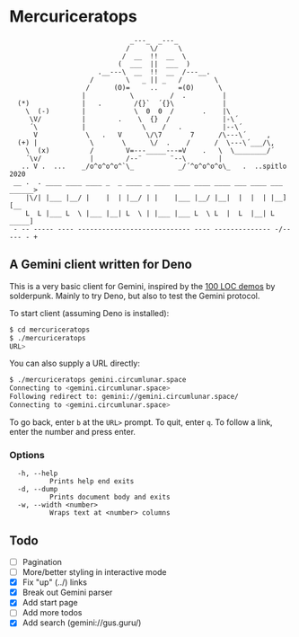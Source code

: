 # Mercuriceratops

```text
                              _---_  _---_
                             /     \/     \
                            /  __  !!  __  \
                           (  ___  ||  ___  )
                      .__---\  __  !!  __  /---__.
                    /        \   _ || _   /        \
                   /      (O)=     ..     =(O)      \
                  |           \         /  .         |
  (*)             |   .        /{}`  ´{}\            |
    \  (-)        |            \  0  0  /       .    |\
     \V/          |        .    \  {}  /             |-\´
     ´\           |              \    /   .          |--\´
      V            \   .   V      \/\7       7      /\---\´     ,
  (+) |             \       \      \/  .    /      /  \---\´___/\,
    \  (x)          /        V=---_____---=V    .   \  \________/´
    ´\v/            |        /--¨       ¨--\        |
   .. V .  ...    _/o^o^o^o^`\_           _/´^o^o^o^o\_   .  ..spitlo 2020
 __ .  . ____ ____ ____ _  _ ____ _ ____ ____ ____ ____ ___ ____ ___  ______>
    |\/| |___ |__/ |    |  | |__/ | |    |___ |__/ |__|  |  |  | |__] [__
    L  L |___ L  \ |___ |__| L  \ | |___ |___ L  \ L  |  L  |__| L  _____]
 - -- ----- ---- ---------------------------- ---- -------------- -/-- --- - +
```

## A Gemini client written for Deno

This is a very basic client for Gemini, inspired by the [100 LOC demos](https://tildegit.org/solderpunk) by solderpunk. Mainly to try Deno, but also to test the Gemini protocol.

To start client (assuming Deno is installed):

```bash
$ cd mercuriceratops
$ ./mercuriceratops
URL>
```

You can also supply a URL directly:

```bash
$ ./mercuriceratops gemini.circumlunar.space
Connecting to <gemini.circumlunar.space>
Following redirect to: gemini://gemini.circumlunar.space/
Connecting to <gemini.circumlunar.space>
```

To go back, enter `b` at the `URL>` prompt. To quit, enter `q`.
To follow a link, enter the number and press enter.

### Options

```text
  -h, --help
          Prints help end exits
  -d, --dump
          Prints document body and exits
  -w, --width <number>
          Wraps text at <number> columns
```

## Todo

- [ ] Pagination
- [ ] More/better styling in interactive mode
- [x] Fix "up" (../) links
- [x] Break out Gemini parser
- [x] Add start page
- [ ] Add more todos
- [x] Add search (gemini://gus.guru/)
